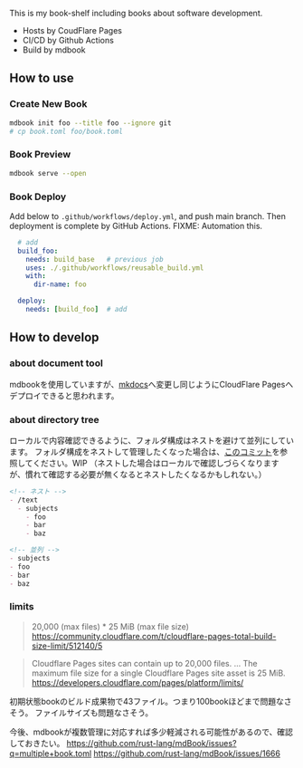This is my book-shelf including books about software development.

- Hosts by CoudFlare Pages
- CI/CD by Github Actions
- Build by mdbook

## How to use

### Create New Book

```bash
mdbook init foo --title foo --ignore git
# cp book.toml foo/book.toml
```


### Book Preview

```bash
mdbook serve --open
```

### Book Deploy
Add below to `.github/workflows/deploy.yml`, and push main branch.
Then deployment is complete by GitHub Actions.
FIXME: Automation this.

```yml
  # add
  build_foo:
    needs: build_base   # previous job
    uses: ./.github/workflows/reusable_build.yml
    with:
      dir-name: foo

  deploy:
    needs: [build_foo]  # add
```

## How to develop

### about document tool
mdbookを使用していますが、[mkdocs](https://www.mkdocs.org/)へ変更し同じようにCloudFlare Pagesへデプロイできると思われます。

### about directory tree

ローカルで内容確認できるように、フォルダ構成はネストを避けて並列にしています。
フォルダ構成をネストして管理したくなった場合は、[このコミット](00ff17cc7cc16d9a824d69d16643b49b1bad88b4)を参照してください。WIP
（ネストした場合はローカルで確認しづらくなりますが、慣れて確認する必要が無くなるとネストしたくなるかもしれない。）

```md
<!-- ネスト -->
- /text
  - subjects
    - foo
    - bar
    - baz

<!-- 並列 -->
- subjects
- foo
- bar
- baz
```

### limits

> 20,000 (max files) * 25 MiB (max file size)
> https://community.cloudflare.com/t/cloudflare-pages-total-build-size-limit/512140/5

> Cloudflare Pages sites can contain up to 20,000 files.
> ...
> The maximum file size for a single Cloudflare Pages site asset is 25 MiB.
> https://developers.cloudflare.com/pages/platform/limits/

初期状態bookのビルド成果物で43ファイル。つまり100bookほどまで問題なさそう。
ファイルサイズも問題なさそう。

今後、mdbookが複数管理に対応すれば多少軽減される可能性があるので、確認しておきたい。
https://github.com/rust-lang/mdBook/issues?q=multiple+book.toml
https://github.com/rust-lang/mdBook/issues/1666
